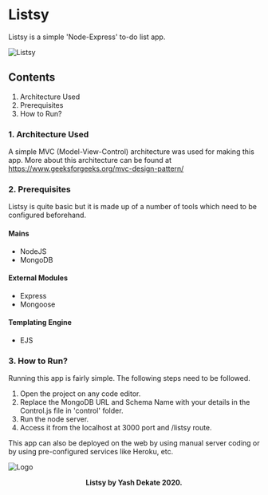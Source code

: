 # Listsy

Listsy is a simple 'Node-Express' to-do list app.

![Listsy](https://user-images.githubusercontent.com/42903859/85851791-fcc1eb80-b7cc-11ea-9427-30fea9ffaf31.png)

## Contents
1. Architecture Used
2. Prerequisites
3. How to Run?

### 1. Architecture Used
A simple MVC (Model-View-Control) architecture was used for making this app. More about this architecture can be found at
https://www.geeksforgeeks.org/mvc-design-pattern/

### 2. Prerequisites
Listsy is quite basic but it is made up of a number of tools which need to be configured beforehand.

#### Mains

* NodeJS
* MongoDB

#### External Modules

* Express
* Mongoose

#### Templating Engine

* EJS

### 3. How to Run?
Running this app is fairly simple. The following steps need to be followed.

1. Open the project on any code editor.
2. Replace the MongoDB URL and Schema Name with your details in the Control.js file in 'control' folder.
3. Run the node server.
4. Access it from the localhost at 3000 port and /listsy route.

This app can also be deployed on the web by using manual server coding or by using pre-configured services like Heroku, etc.

![Logo](https://user-images.githubusercontent.com/42903859/85853476-2f211800-b7d0-11ea-9be3-87b015906559.png)

<p align="center">
<b>Listsy by Yash Dekate 2020.</b>
<p>
